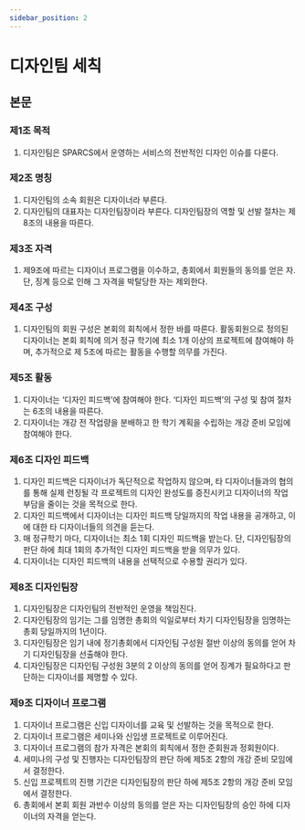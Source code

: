 ```yaml
---
sidebar_position: 2
---
```


# 디자인팀 세칙

## 본문

### 제1조 목적

1. 디자인팀은 SPARCS에서 운영하는 서비스의 전반적인 디자인 이슈를 다룬다.

### 제2조 명칭

1. 디자인팀의 소속 회원은 디자이너라 부른다.
2. 디자인팀의 대표자는 디자인팀장이라 부른다. 디자인팀장의 역할 및 선발 절차는 제8조의 내용을 따른다.

### 제3조 자격

1. 제9조에 따르는 디자이너 프로그램을 이수하고, 총회에서 회원들의 동의를 얻은 자. 단, 징계 등으로 인해 그 자격을 박탈당한 자는 제외한다.

### 제4조 구성

1. 디자인팀의 회원 구성은 본회의 회칙에서 정한 바를 따른다. 활동회원으로 정의된 디자이너는 본회 회칙에 의거 정규 학기에 최소 1개 이상의 프로젝트에 참여해야 하며, 추가적으로 제 5조에 따르는 활동을 수행할 의무를 가진다.

### 제5조 활동

1. 디자이너는 ‘디자인 피드백’에 참여해야 한다. ‘디자인 피드백’의 구성 및 참여 절차는 6조의 내용을 따른다.
2. 디자이너는 개강 전 작업량을 분배하고 한 학기 계획을 수립하는 개강 준비 모임에 참여해야 한다.

### 제6조 디자인 피드백

1. 디자인 피드백은 디자이너가 독단적으로 작업하지 않으며, 타 디자이너들과의 협의를 통해 실제 런칭될 각 프로젝트의 디자인 완성도를 증진시키고 디자이너의 작업 부담을 줄이는 것을 목적으로 한다.
2. 디자인 피드백에서 디자이너는 디자인 피드백 당일까지의 작업 내용을 공개하고, 이에 대한 타 디자이너들의 의견을 듣는다.
3. 매 정규학기 마다, 디자이너는 최소 1회 디자인 피드백을 받는다. 단, 디자인팀장의 판단 하에 최대 1회의 추가적인 디자인 피드백을 받을 의무가 있다.
4. 디자이너는 디자인 피드백의 내용을 선택적으로 수용할 권리가 있다.

### 제8조 디자인팀장

1. 디자인팀장은 디자인팀의 전반적인 운영을 책임진다.
2. 디자인팀장의 임기는 그를 임명한 총회의 익일로부터 차기 디자인팀장을 임명하는 총회 당일까지의 1년이다.
3. 디자인팀장은 임기 내에 정기총회에서 디자인팀 구성원 절반 이상의 동의를 얻어 차기 디자인팀장을 선출해야 한다.
4. 디자인팀장은 디자인팀 구성원 3분의 2 이상의 동의를 얻어 징계가 필요하다고 판단하는 디자이너를 제명할 수 있다.

### 제9조 디자이너 프로그램

1. 디자이너 프로그램은 신입 디자이너를 교육 및 선발하는 것을 목적으로 한다.
2. 디자이너 프로그램은 세미나와 신입생 프로젝트로 이루어진다.
3. 디자이너 프로그램의 참가 자격은 본회의 회칙에서 정한 준회원과 정회원이다.
4. 세미나의 구성 및 진행자는 디자인팀장의 판단 하에 제5조 2항의 개강 준비 모임에서 결정한다.
5. 신입 프로젝트의 진행 기간은 디자인팀장의 판단 하에 제5조 2항의 개강 준비 모임에서 결정한다.
6. 총회에서 본회 회원 과반수 이상의 동의를 얻은 자는 디자인팀장의 승인 하에 디자이너의 자격을 얻는다.
